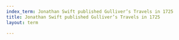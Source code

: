 ```yaml
---
index_term: Jonathan Swift published Gulliver’s Travels in 1725
title: Jonathan Swift published Gulliver’s Travels in 1725
layout: term

---
```


